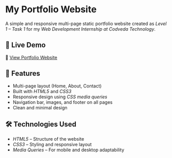 # My Portfolio Website

A simple and responsive multi-page static portfolio website created as *Level 1 – Task 1* for my *Web Development Internship at Codveda Technology*.

## 🚀 Live Demo
🔗 [View Portfolio Website](https://mohitsengar15.github.io/My-Portfolio/)

## 📌 Features
- Multi-page layout (Home, About, Contact)
- Built with *HTML5* and *CSS3*
- Responsive design using *CSS media queries*
- Navigation bar, images, and footer on all pages
- Clean and minimal design

## 🛠 Technologies Used
- *HTML5* – Structure of the website
- *CSS3* – Styling and responsive layout
- *Media Queries* – For mobile and desktop adaptability

